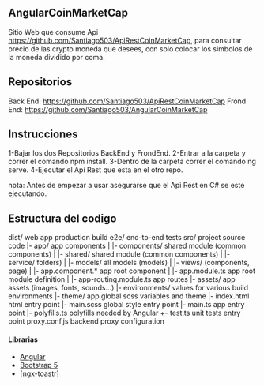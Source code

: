 ## AngularCoinMarketCap
Sitio Web que consume Api https://github.com/Santiago503/ApiRestCoinMarketCap, 
para consultar precio de las crypto moneda que desees, con solo colocar los simbolos de la moneda dividido por coma.


## Repositorios
Back End: https://github.com/Santiago503/ApiRestCoinMarketCap
Frond End: https://github.com/Santiago503/AngularCoinMarketCap


## Instrucciones 
  1-Bajar los dos Repositorios BackEnd y FrondEnd.
  2-Entrar a la carpeta y correr el comando npm install.
  3-Dentro de la carpeta correr el comando ng serve.
  4-Ejecutar el Api Rest que esta en el otro repo.
  
  nota: Antes de empezar a usar asegurarse que el Api Rest en C# se este ejecutando.


## Estructura del codigo
dist/                        web app production build
e2e/                         end-to-end tests
src/                         project source code
|- app/                      app components
|  |- components/            shared module  (common components)
|  |- shared/                shared module  (common components)
|  |- service/               folders)
|  |- models/                all models   (models)
|  |- views/                 (components, page)
|  |- app.component.*        app root component
|  |- app.module.ts          app root module definition
|  |- app-routing.module.ts  app routes
|- assets/                   app assets (images, fonts, sounds...)
|- environments/             values for various build environments
|- theme/                    app global scss variables and theme
|- index.html                html entry point
|- main.scss                 global style entry point
|- main.ts                   app entry point
|- polyfills.ts              polyfills needed by Angular
+- test.ts                   unit tests entry point
proxy.conf.js                backend proxy configuration
    
#### Librarias

- [Angular](https://angular.io)
- [Bootstrap 5](https://getbootstrap.com)
- [ngx-toastr]


